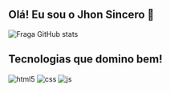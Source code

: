 ## Olá! Eu sou o Jhon Sincero 👋

![Fraga GitHub stats](https://github-readme-stats.vercel.app/api?username=jhon-development&show_icons=true&theme=tokyonight&count_private=true)

## Tecnologias que domino bem!

<div style="display: inline_block">
  <img align="center" alt="html5" src="https://img.shields.io/badge/HTML5-E34F26?style=for-the-badge&logo=html5&logoColor=white" />
  <img align="center" alt="css" src="https://img.shields.io/badge/CSS3-1572B6?style=for-the-badge&logo=css3&logoColor=white" />
  <img align="center" alt="js" src="https://img.shields.io/badge/JavaScript-F7DF1E?style=for-the-badge&logo=javascript&logoColor=black" /
</div><br/>
